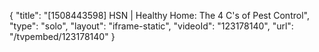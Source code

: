 {
    "title": "[1508443598] HSN | Healthy Home: The 4 C's of Pest Control",
    "type": "solo",
    "layout": "iframe-static",
    "videoId": "123178140",
    "url": "\/tvpembed\/123178140"
}